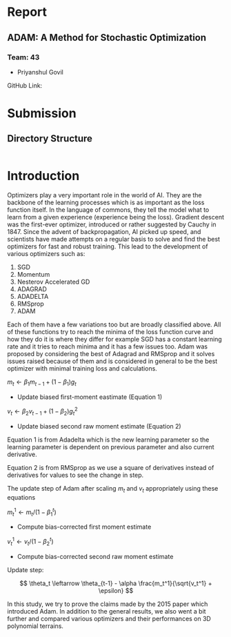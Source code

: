 # Report

## ADAM: A Method for Stochastic Optimization

### Team: 43

- Priyanshul Govil


GitHub Link: 



# Submission

## Directory Structure

```

```

# Introduction

Optimizers play a very important role in the world of AI. They are the backbone of the learning processes which is as important as the loss function itself. In the language of commons, they tell the model what to learn from a given experience (experience being the loss). Gradient descent was the first-ever optimizer, introduced or rather suggested by Cauchy in 1847. Since the advent of backpropagation, AI picked up speed, and scientists have made attempts on a regular basis to
solve and find the best optimizers for fast and robust training. This lead to the development of various optimizers such as:

1. SGD
2. Momentum
3. Nesterov Accelerated GD
4. ADAGRAD
5. ADADELTA
6. RMSprop
7. ADAM

Each of them have a few variations too but are broadly classified above. All of these functions try to reach the minima of the loss function curve and how they do it is where they differ for example SGD has a constant learning rate and it tries to reach minima and it has a few issues too. Adam was proposed by considering the best of Adagrad and RMSprop and it solves issues raised because of them and is considered in general to be the best optimizer with minimal training loss
and calculations.

$m_t \leftarrow \beta_1 m_{t-1} + (1- \beta_1) g_t$
- Update biased first-moment eastimate (Equation 1)

$v_t \leftarrow \beta_2 v_{t-1} + (1-\beta_2) g_t^2$
- Update biased second raw moment estimate (Equation 2)

Equation 1 is from Adadelta which is the new learning parameter so the learning parameter is dependent on previous parameter and also current derivative.

Equation 2 is from RMSprop as we use a square of derivatives instead of derivatives for values to see the change in step.

The update step of Adam after scaling $m_t$ and $v_t$ appropriately using these equations

$m_t^1 \leftarrow m_t / (1 - \beta_1^t)$
- Compute bias-corrected first moment estimate

$v_t^1 \leftarrow v_t / (1 - \beta_2^t)$
- Compute bias-corrected second raw moment estimate

Update step:

$$
\theta_t \leftarrow \theta_{t-1} - \alpha \frac{m_t^1}{\sqrt{v_t^1} + \epsilon}
$$

In this study, we try to prove the claims made by the 2015 paper which introduced Adam. In addition to the general results, we also went a bit further and compared various optimizers and their performances on 3D polynomial terrains.

